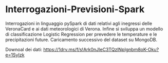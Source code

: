 # Interrogazioni-Previsioni-Spark
Interrogazioni in linguaggio pySpark di dati relativi agli inegressi delle VeronaCard e ai dati meteorologici di Verona. Infine si sviluppa un modello di classificazione Logistic Regression per prevedere le temperature e le precipitazioni future.
Caricamento successivo del dataset su MongoDB.

Downoal dei dati: https://1drv.ms/f/s!Ark0nJIeC3TQzlNpIgnbm8oK-Oku?e=1SyIzk
